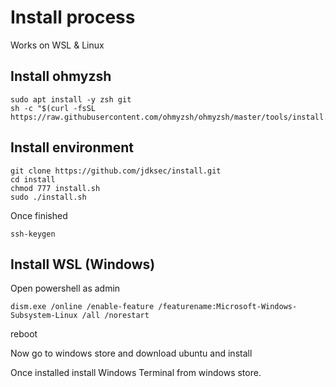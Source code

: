 # Install process
Works on WSL & Linux

## Install ohmyzsh

```
sudo apt install -y zsh git
sh -c "$(curl -fsSL https://raw.githubusercontent.com/ohmyzsh/ohmyzsh/master/tools/install.sh)"
```

## Install environment

```
git clone https://github.com/jdksec/install.git
cd install
chmod 777 install.sh
sudo ./install.sh
```

Once finished

```
ssh-keygen
```

## Install WSL (Windows)

Open powershell as admin

```
dism.exe /online /enable-feature /featurename:Microsoft-Windows-Subsystem-Linux /all /norestart
```
reboot

Now go to windows store and download ubuntu and install

Once installed install Windows Terminal from windows store.
